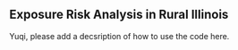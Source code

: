 ## Exposure Risk Analysis in Rural Illinois

Yuqi, please add a decsription of how to use the code here.
